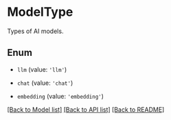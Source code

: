 # ModelType

Types of AI models.

## Enum

* `llm` (value: `'llm'`)

* `chat` (value: `'chat'`)

* `embedding` (value: `'embedding'`)

[[Back to Model list]](../README.md#documentation-for-models) [[Back to API list]](../README.md#documentation-for-api-endpoints) [[Back to README]](../README.md)
